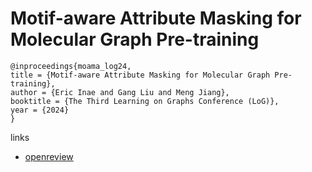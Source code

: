 # Motif-aware Attribute Masking for Molecular Graph Pre-training

```
@inproceedings{moama_log24,
title = {Motif-aware Attribute Masking for Molecular Graph Pre-training},
author = {Eric Inae and Gang Liu and Meng Jiang},
booktitle = {The Third Learning on Graphs Conference (LoG)},
year = {2024}
}
```

links
- [openreview](https://openreview.net/forum?id=orz7TcHo6e)
